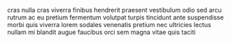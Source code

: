 cras nulla cras viverra finibus hendrerit praesent vestibulum odio sed arcu
rutrum ac eu pretium fermentum volutpat turpis tincidunt ante suspendisse morbi
quis viverra lorem sodales venenatis pretium nec ultricies lectus nullam mi
blandit augue faucibus orci sem magna vitae quis taciti